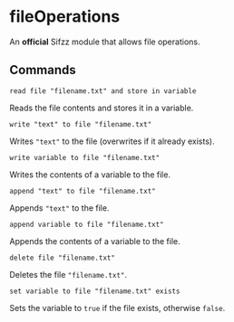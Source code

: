 # fileOperations
An **official** Sifzz module that allows file operations.

## Commands  
```
read file "filename.txt" and store in variable
```
Reads the file contents and stores it in a variable.  
```
write "text" to file "filename.txt"
```
Writes `"text"` to the file (overwrites if it already exists).  
```
write variable to file "filename.txt"
```
Writes the contents of a variable to the file.  
```
append "text" to file "filename.txt"
```
Appends `"text"` to the file.  
```
append variable to file "filename.txt"
``` 
Appends the contents of a variable to the file.  
```
delete file "filename.txt"
```
Deletes the file `"filename.txt"`.  
```
set variable to file "filename.txt" exists
```
Sets the variable to `true` if the file exists, otherwise `false`.  
